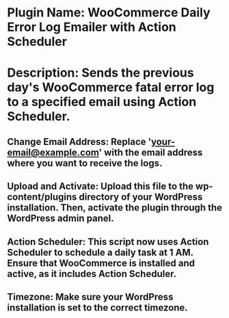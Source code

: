 # Plugin Name: WooCommerce Daily Error Log Emailer with Action Scheduler
# Description: Sends the previous day's WooCommerce fatal error log to a specified email using Action Scheduler.

## Change Email Address: Replace 'your-email@example.com' with the email address where you want to receive the logs.

## Upload and Activate: Upload this file to the wp-content/plugins directory of your WordPress installation. Then, activate the plugin through the WordPress admin panel.

## Action Scheduler: This script now uses Action Scheduler to schedule a daily task at 1 AM. Ensure that WooCommerce is installed and active, as it includes Action Scheduler.

## Timezone: Make sure your WordPress installation is set to the correct timezone.